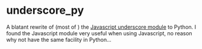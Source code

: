 # underscore_py
A blatant rewrite of (most of ) the [Javascript underscore module](http://underscorejs.org/) to Python. I found the Javascript module very useful when using Javascript, no reason why not have the same facility in Python...

